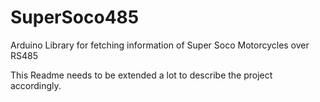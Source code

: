 # SuperSoco485
Arduino Library for fetching information of Super Soco Motorcycles over RS485

This Readme needs to be extended a lot to describe the project accordingly.